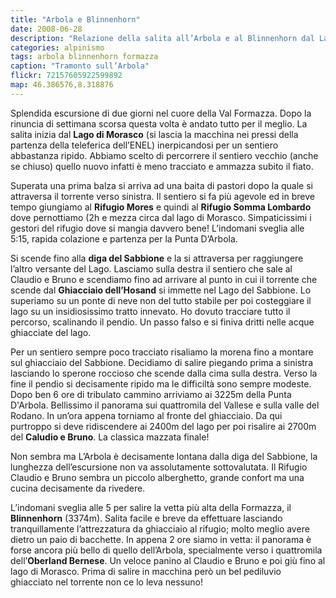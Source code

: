 ```yaml
---
title: "Arbola e Blinnenhorn"
date: 2008-06-28
description: "Relazione della salita all’Arbola e al Blinnenhorn dal Lago Di Morasco"
categories: alpinismo
tags: arbola blinnenhorn formazza
caption: "Tramonto sull’Arbola"
flickr: 72157605922599892
map: 46.386576,8.318876
---
```


Splendida escursione di due giorni nel cuore della Val Formazza. Dopo la rinuncia di settimana scorsa questa volta è andato tutto per il meglio. La salita inizia dal **Lago di Morasco** (si lascia la macchina nei pressi della partenza della teleferica dell’ENEL) inerpicandosi per un sentiero abbastanza ripido. Abbiamo scelto di percorrere il sentiero vecchio (anche se chiuso) quello nuovo infatti è meno tracciato e ammazza subito il fiato.

Superata una prima balza si arriva ad una baita di pastori dopo la quale si attraversa il torrente verso sinistra. Il sentiero si fa più agevole ed in breve tempo giungiamo al **Rifugio Mores** e quindi al **Rifugio Somma Lombardo** dove pernottiamo (2h e mezza circa dal lago di Morasco. Simpaticissimi i gestori del rifugio dove si mangia davvero bene! L’indomani sveglia alle 5:15, rapida colazione e partenza per la Punta D’Arbola.

Si scende fino alla **diga del Sabbione** e la si attraversa per raggiungere l’altro versante del Lago. Lasciamo sulla destra il sentiero che sale al Claudio e Bruno e scendiamo fino ad arrivare al punto in cui il torrente che scende dal **Ghiacciaio dell’Hosand** si immette nel Lago del Sabbione. Lo superiamo su un ponte di neve non del tutto stabile per poi costeggiare il lago su un insidiosissimo tratto innevato. Ho dovuto tracciare tutto il percorso, scalinando il pendio. Un passo falso e si finiva dritti nelle acque ghiacciate del lago.

Per un sentiero sempre poco tracciato risaliamo la morena fino a montare sul ghiacciaio del Sabbione. Decidiamo di salire piegando prima a sinistra lasciando lo sperone roccioso che scende dalla cima sulla destra. Verso la fine il pendio si decisamente ripido ma le difficiltà sono sempre modeste. Dopo ben 6 ore di tribulato cammino arriviamo ai 3225m della Punta D'Arbola. Bellissimo il panorama sui quattromila del Vallese e sulla valle del Rodano. In un’ora appena torniamo al fronte del ghiacciaio. Da qui purtroppo si deve ridiscendere ai 2400m del lago per poi risalire ai 2700m del **Caludio e Bruno**. La classica mazzata finale!

Non sembra ma L’Arbola è decisamente lontana dalla diga del Sabbione, la lunghezza dell’escursione non va assolutamente sottovalutata. Il Rifugio Claudio e Bruno sembra un piccolo alberghetto, grande confort ma una cucina decisamente da rivedere.

L’indomani sveglia alle 5 per salire la vetta più alta della Formazza, il **Blinnenhorn** (3374m). Salita facile e breve da effettuare lasciando tranquillamente l’attrezzatura da ghiacciaio al rifugio; molto meglio avere dietro un paio di bacchette. In appena 2 ore siamo in vetta: il panorama è forse ancora più bello di quello dell’Arbola, specialmente verso i quattromila dell’**Oberland Bernese**. Un veloce panino al Claudio e Bruno e poi giù fino al lago di Morasco. Prima di salire in macchina però un bel pediluvio ghiacciato nel torrente non ce lo leva nessuno!